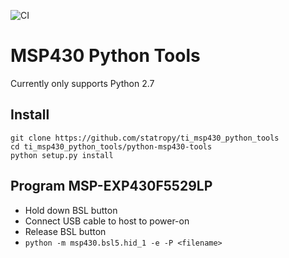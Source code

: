 ![CI](https://github.com/statropy/ti_msp430_python_tools/workflows/CI/badge.svg)

# MSP430 Python Tools

Currently only supports Python 2.7

## Install

```
git clone https://github.com/statropy/ti_msp430_python_tools
cd ti_msp430_python_tools/python-msp430-tools
python setup.py install
```

## Program MSP-EXP430F5529LP

 * Hold down BSL button
 * Connect USB cable to host to power-on
 * Release BSL button
 * `python -m msp430.bsl5.hid_1 -e -P <filename>`
